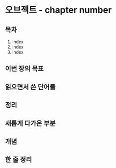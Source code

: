 # 오브젝트 - chapter number <chapter title>

## 목차
1. index
2. index
3. index

## 이번 장의 목표


## 읽으면서 쓴 단어들


## 정리


## 새롭게 다가온 부분


## 개념



## 한 줄 정리